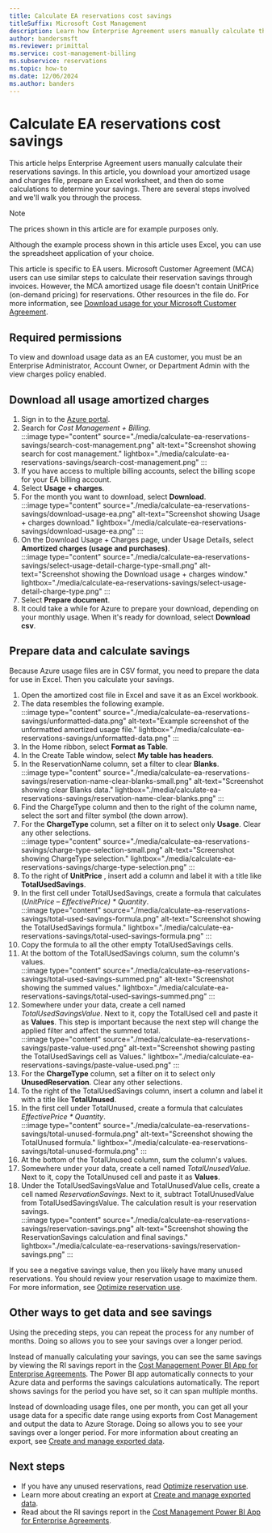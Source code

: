 ```yaml
---
title: Calculate EA reservations cost savings
titleSuffix: Microsoft Cost Management
description: Learn how Enterprise Agreement users manually calculate their reservations savings.
author: bandersmsft
ms.reviewer: primittal
ms.service: cost-management-billing
ms.subservice: reservations
ms.topic: how-to
ms.date: 12/06/2024
ms.author: banders
---
```


# Calculate EA reservations cost savings

This article helps Enterprise Agreement users manually calculate their reservations savings. In this article, you download your amortized usage and charges file, prepare an Excel worksheet, and then do some calculations to determine your savings. There are several steps involved and we'll walk you through the process.

> [!NOTE]
> The prices shown in this article are for example purposes only.

Although the example process shown in this article uses Excel, you can use the spreadsheet application of your choice.

This article is specific to EA users. Microsoft Customer Agreement (MCA) users can use similar steps to calculate their reservation savings through invoices. However, the MCA amortized usage file doesn't contain UnitPrice (on-demand pricing) for reservations. Other resources in the file do. For more information, see [Download usage for your Microsoft Customer Agreement](../savings-plan/utilization-cost-reports.md).

## Required permissions

To view and download usage data as an EA customer, you must be an Enterprise Administrator, Account Owner, or Department Admin with the view charges policy enabled.

## Download all usage amortized charges

1. Sign in to the [Azure portal](https://portal.azure.com/).
2. Search for _Cost Management + Billing_.  
    :::image type="content" source="./media/calculate-ea-reservations-savings/search-cost-management.png" alt-text="Screenshot showing search for cost management." lightbox="./media/calculate-ea-reservations-savings/search-cost-management.png" :::
3. If you have access to multiple billing accounts, select the billing scope for your EA billing account.
4. Select **Usage + charges**.
5. For the month you want to download, select **Download**.  
    :::image type="content" source="./media/calculate-ea-reservations-savings/download-usage-ea.png" alt-text="Screenshot showing Usage + charges download." lightbox="./media/calculate-ea-reservations-savings/download-usage-ea.png" :::
6. On the Download Usage + Charges page, under Usage Details, select **Amortized charges (usage and purchases)**.  
    :::image type="content" source="./media/calculate-ea-reservations-savings/select-usage-detail-charge-type-small.png" alt-text="Screenshot showing the Download usage + charges window." lightbox="./media/calculate-ea-reservations-savings/select-usage-detail-charge-type.png" :::
7. Select **Prepare document**.
8. It could take a while for Azure to prepare your download, depending on your monthly usage. When it's ready for download, select **Download csv**.

## Prepare data and calculate savings

Because Azure usage files are in CSV format, you need to prepare the data for use in Excel. Then you calculate your savings.

1. Open the amortized cost file in Excel and save it as an Excel workbook.
2. The data resembles the following example.  
    :::image type="content" source="./media/calculate-ea-reservations-savings/unformatted-data.png" alt-text="Example screenshot of the unformatted amortized usage file." lightbox="./media/calculate-ea-reservations-savings/unformatted-data.png" :::
3. In the Home ribbon, select **Format as Table**.
4. In the Create Table window, select **My table has headers**.
5. In the ReservationName column, set a filter to clear **Blanks**.  
    :::image type="content" source="./media/calculate-ea-reservations-savings/reservation-name-clear-blanks-small.png" alt-text="Screenshot showing clear Blanks data." lightbox="./media/calculate-ea-reservations-savings/reservation-name-clear-blanks.png" :::
6. Find the ChargeType column and then to the right of the column name, select the sort and filter symbol (the down arrow).
7. For the **ChargeType** column, set a filter on it to select only **Usage**. Clear any other selections.  
    :::image type="content" source="./media/calculate-ea-reservations-savings/charge-type-selection-small.png" alt-text="Screenshot showing ChargeType selection." lightbox="./media/calculate-ea-reservations-savings/charge-type-selection.png" :::
8. To the right of **UnitPrice** , insert add a column and label it with a title like **TotalUsedSavings**.
9. In the first cell under TotalUsedSavings, create a formula that calculates (_UnitPrice – EffectivePrice) \* Quantity_.  
    :::image type="content" source="./media/calculate-ea-reservations-savings/total-used-savings-formula.png" alt-text="Screenshot showing the TotalUsedSavings formula." lightbox="./media/calculate-ea-reservations-savings/total-used-savings-formula.png" :::
10. Copy the formula to all the other empty TotalUsedSavings cells.
11. At the bottom of the TotalUsedSavings column, sum the column's values.  
    :::image type="content" source="./media/calculate-ea-reservations-savings/total-used-savings-summed.png" alt-text="Screenshot showing the summed values." lightbox="./media/calculate-ea-reservations-savings/total-used-savings-summed.png" :::
12. Somewhere under your data, create a cell named _TotalUsedSavingsValue_. Next to it, copy the TotalUsed cell and paste it as **Values**. This step is important because the next step will change the applied filter and affect the summed total.  
    :::image type="content" source="./media/calculate-ea-reservations-savings/paste-value-used.png" alt-text="Screenshot showing pasting the TotalUsedSavings cell as Values." lightbox="./media/calculate-ea-reservations-savings/paste-value-used.png" :::
13. For the **ChargeType** column, set a filter on it to select only **UnusedReservation**. Clear any other selections.
14. To the right of the TotalUsedSavings column, insert a column and label it with a title like **TotalUnused**.
15. In the first cell under TotalUnused, create a formula that calculates _EffectivePrice \* Quantity_.  
    :::image type="content" source="./media/calculate-ea-reservations-savings/total-unused-formula.png" alt-text="Screenshot showing the TotalUnused formula." lightbox="./media/calculate-ea-reservations-savings/total-unused-formula.png" :::
16. At the bottom of the TotalUnused column, sum the column's values.
17. Somewhere under your data, create a cell named _TotalUnusedValue_. Next to it, copy the TotalUnused cell and paste it as **Values**.
18. Under the TotalUsedSavingsValue and TotalUnusedValue cells, create a cell named _ReservationSavings_. Next to it, subtract TotalUnusedValue from TotalUsedSavingsValue. The calculation result is your reservation savings.  
    :::image type="content" source="./media/calculate-ea-reservations-savings/reservation-savings.png" alt-text="Screenshot showing the ReservationSavings calculation and final savings." lightbox="./media/calculate-ea-reservations-savings/reservation-savings.png" :::

If you see a negative savings value, then you likely have many unused reservations. You should review your reservation usage to maximize them. For more information, see [Optimize reservation use](manage-reserved-vm-instance.md#optimize-reservation-use).

## Other ways to get data and see savings

Using the preceding steps, you can repeat the process for any number of months. Doing so allows you to see your savings over a longer period.

Instead of manually calculating your savings, you can see the same savings by viewing the RI savings report in the [Cost Management Power BI App for Enterprise Agreements](../costs/analyze-cost-data-azure-cost-management-power-bi-template-app.md). The Power BI app automatically connects to your Azure data and performs the savings calculations automatically. The report shows savings for the period you have set, so it can span multiple months.

Instead of downloading usage files, one per month, you can get all your usage data for a specific date range using exports from Cost Management and output the data to Azure Storage. Doing so allows you to see your savings over a longer period. For more information about creating an export, see [Create and manage exported data](../costs/tutorial-export-acm-data.md).

## Next steps

- If you have any unused reservations, read [Optimize reservation use](manage-reserved-vm-instance.md#optimize-reservation-use).
- Learn more about creating an export at [Create and manage exported data](../costs/tutorial-export-acm-data.md).
- Read about the RI savings report in the [Cost Management Power BI App for Enterprise Agreements](../costs/analyze-cost-data-azure-cost-management-power-bi-template-app.md).